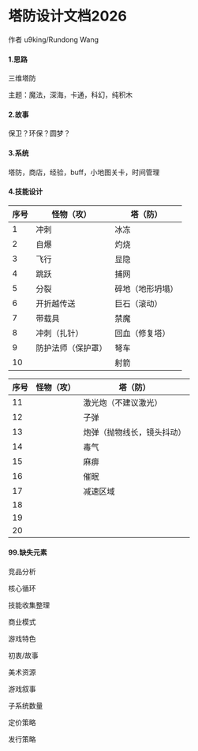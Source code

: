 # 塔防设计文档2026

作者 u9king/Rundong Wang

#### 1.思路

三维塔防

主题：魔法，深海，卡通，科幻，纯积木

#### 2.故事

保卫？环保？圆梦？

#### 3.系统

塔防，商店，经验，buff，小地图关卡，时间管理



#### 4.技能设计

| 序号 | 怪物（攻）         | 塔（防）         |
| ---- | ------------------ | ---------------- |
| 1    | 冲刺               | 冰冻             |
| 2    | 自爆               | 灼烧             |
| 3    | 飞行               | 显隐             |
| 4    | 跳跃               | 捕网             |
| 5    | 分裂               | 碎地（地形坍塌） |
| 6    | 开折越传送         | 巨石（滚动）     |
| 7    | 带载具             | 禁魔             |
| 8    | 冲刺（扎针）       | 回血（修复塔）   |
| 9    | 防护法师（保护罩） | 弩车             |
| 10   |                    | 射箭             |


| 序号 | 怪物（攻） | 塔（防）                   |
| ---- | ---------- | -------------------------- |
| 11   |            | 激光炮（不建议激光）       |
| 12   |            | 子弹                       |
| 13   |            | 炮弹（抛物线长，镜头抖动） |
| 14   |            | 毒气                       |
| 15   |            | 麻痹                       |
| 16   |            | 催眠                       |
| 17   |            | 减速区域                   |
| 18   |            |                            |
| 19   |            |                            |
| 20   |            |                            |







#### 99.缺失元素

竞品分析

核心循环

技能收集整理

商业模式

游戏特色

初衷/故事

美术资源

游戏叙事

子系统数量

定价策略

发行策略









